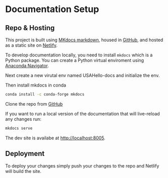 # Documentation Setup

## Repo & Hosting
This project is built using [MKdocs markdown](https://www.mkdocs.org/getting-started/?#getting-started-with-mkdocs), housed in [GitHub](https://github.com/usahello/usahello-docs), and hosted as a static site on [Netlify](https://app.netlify.com/sites/usahello-docs/overview).

To develop documentation locally, you need to install `mkdocs` which is a Python package. You can create a Python virtual enviroment using [Anaconda Navigator](https://www.anaconda.com/products/distribution).

Next create a new virutal env named USAHello-docs and initialize the env.

Then install mkdocs in conda
```sh
conda install -c conda-forge mkdocs
```

Clone the repo from [GitHub](https://github.com/usahello/usahello-docs)

If you want to run a local version of the documentation that will live-reload any changes run:
```sh
mkdocs serve
```
The dev site is availabe at [http://localhost:8005](http://localhost:8005).

## Deployment
To deploy your changes simply push your changes to the repo and Netlify will build the site.
